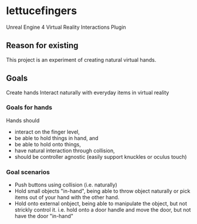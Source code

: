 # lettucefingers
Unreal Engine 4 Virtual Reality Interactions Plugin

## Reason for existing
This project is an experiment of creating natural virtual hands.

## Goals
Create hands
Interact naturally with everyday items in virtual reality

### Goals for hands
Hands should
* interact on the finger level,
* be able to hold things in hand, and
* be able to hold onto things,
* have natural interaction through collision,
* should be controller agnostic (easily support knuckles or oculus touch)

### Goal scenarios

* Push buttons using collision (i.e. naturally)
* Hold small objects "in-hand", being able to throw object naturally or pick items out of your hand with the other hand.
* Hold onto external onbject, being able to manipulate the object, but not strickly control it.
  i.e. hold onto a door handle and move the door, but not have the door "in-hand"
